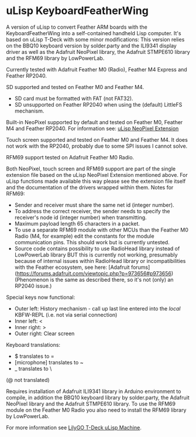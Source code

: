 # uLisp KeyboardFeatherWing
A version of uLisp to convert Feather ARM boards with the KeyboardFeatherWing into a self-contained handheld Lisp computer.
It's based on uLisp T-Deck with some minor modifications: This version relies on the BBQ10 keyboard version by solder.party
and the ILI9341 display driver as well as the Adafruit NeoPixel library, the Adafruit STMPE610 library and the RFM69 library by LowPowerLab.

Currently tested with Adafruit Feather M0 (Radio), Feather M4 Express and Feather RP2040.

SD supported and tested on Feather M0 and Feather M4.
* SD card must be formatted with FAT (not FAT32).
* SD unsupported on Feather RP2040 when using the (default) LittleFS mechanism.

Built-in NeoPixel supported by default and tested on Feather M0, Feather M4 and Feather RP2040. For information see:
[uLisp NeoPixel Extension](http://www.ulisp.com/show?4GMV)

Touch screen supported and tested on Feather M0 and Feather M4. It does not work with the RP2040, probably due to some SPI issues I cannot solve.

RFM69 support tested on Adafruit Feather M0 Radio.

Both NeoPixel, touch screen and RFM69 support are part of the single extension file based on the uLisp NeoPixel Extension mentioned above. For uLisp functions made available this way please see the extension file itself and the documentation of the drivers wrapped within them.
Notes for RFM69:
* Sender and receiver must share the same net id (integer number).
* To address the correct receiver, the sender needs to specify the receiver's node id (integer number) when transmitting.
* Maximum payload length 65 characters in a packet.
* To use a separate RFM69 module with other MCUs than the Feather M0 Radio (M4, for example) edit the constants for the module communication pins. This should work but is currently untested.
* Source code contains possibility to use RadioHead library instead of LowPowerLab library BUT this is currently not working, presumably because of internal issues within RadioHead library or incompatibilities with the Feather ecosystem, see here: [Adafruit forums] (https://forums.adafruit.com/viewtopic.php?p=973656#p973656)  (Phenomenon is the same as described there, so it's not (only) an RP2040 issue.)

Special keys now functional: 
* Outer left: History mechanism - call up last line entered into the *local* KBFW-REPL (i.e. not via serial connection)
* Inner left: <
* Inner right: >
* Outer right: Clear screen

Keyboard translations:
* $ translates to =
* [microphone] translates to ~
* _ translates to \

(@ not translated)

Requires installation of Adafruit ILI9341 library in Arduino environment to compile, in addition the BBQ10 keyboard library by solder.party, the Adafruit NeoPixel library and the Adafruit STMPE610 library. To use the RFM69 module on the Feather M0 Radio you also need to install the RFM69 library by LowPowerLab.

For more information see [LilyGO T-Deck uLisp Machine](http://www.ulisp.com/show?4JAO).
